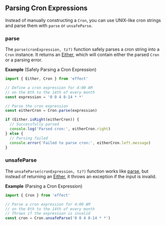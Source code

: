 ## Parsing Cron Expressions

Instead of manually constructing a `Cron`, you can use UNIX-like cron strings and parse them with `parse` or `unsafeParse`.

### parse

The `parse(cronExpression, tz?)` function safely parses a cron string into a `Cron` instance. It returns an [Either](/docs/data-types/either/), which will contain either the parsed `Cron` or a parsing error.

**Example** (Safely Parsing a Cron Expression)

```ts twoslash
import { Either, Cron } from 'effect'

// Define a cron expression for 4:00 AM
// on the 8th to the 14th of every month
const expression = '0 0 4 8-14 * *'

// Parse the cron expression
const eitherCron = Cron.parse(expression)

if (Either.isRight(eitherCron)) {
  // Successfully parsed
  console.log('Parsed cron:', eitherCron.right)
} else {
  // Parsing failed
  console.error('Failed to parse cron:', eitherCron.left.message)
}
```

### unsafeParse

The `unsafeParse(cronExpression, tz?)` function works like [parse](#parse), but instead of returning an [Either](/docs/data-types/either/), it throws an exception if the input is invalid.

**Example** (Parsing a Cron Expression)

```ts twoslash
import { Cron } from 'effect'

// Parse a cron expression for 4:00 AM
// on the 8th to the 14th of every month
// Throws if the expression is invalid
const cron = Cron.unsafeParse('0 0 4 8-14 * *')
```
